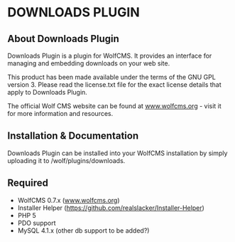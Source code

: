 # DOWNLOADS PLUGIN

## About Downloads Plugin

Downloads Plugin is a plugin for WolfCMS. It provides an interface for managing
and embedding downloads on your web site.

This product has been made available under the terms of the GNU GPL version 3.
Please read the license.txt file for the exact license details that apply to
Downloads Plugin.

The official Wolf CMS website can be found at www.wolfcms.org - visit it for
more information and resources.

## Installation & Documentation

Downloads Plugin can be installed into your WolfCMS installation by simply
uploading it to <install location>/wolf/plugins/downloads.

## Required

- WolfCMS 0.7.x (www.wolfcms.org)
- Installer Helper (https://github.com/realslacker/Installer-Helper)
- PHP 5
- PDO support
- MySQL 4.1.x (other db support to be added?)
